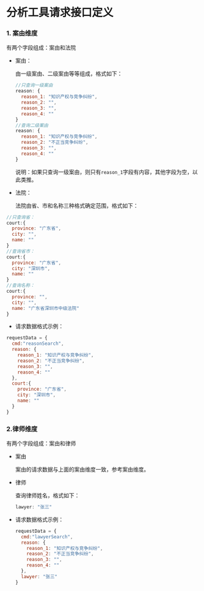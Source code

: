 # 分析工具请求接口定义

### 1. 案由维度

有两个字段组成：案由和法院

* 案由：

  由一级案由、二级案由等等组成，格式如下：

  ```javascript
  //只查询一级案由
  reason: {
    reason_1: "知识产权与竞争纠纷",
    reason_2: "",
    reason_3: "",
    reason_4: ""
  }
  //查询二级案由
  reason: {
    reason_1: "知识产权与竞争纠纷",
    reason_2: "不正当竞争纠纷",
    reason_3: "",
    reason_4: ""
  }
  ```

  说明：如果只查询一级案由，则只有`reason_1`字段有内容，其他字段为空，以此类推。


- 法院：

  法院由省、市和名称三种格式确定范围，格式如下：

```javascript
//只查询省：
court:{
  province: "广东省",
  city: "",
  name: ""
}
//查询省市：
court:{
  province: "广东省",
  city: "深圳市",
  name: ""
}
//查询名称：
court:{
  province: "",
  city: "",
  name: "广东省深圳市中级法院"
}
```

- 请求数据格式示例：

```javascript
requestData = {
  cmd:"reasonSearch",
  reason: {
    reason_1: "知识产权与竞争纠纷",
    reason_2: "不正当竞争纠纷",
    reason_3: "",
    reason_4: ""
  },
  court:{
    province: "广东省",
    city: "深圳市",
    name: ""
  }
}
```

### 2.律师维度

有两个字段组成：案由和律师

- 案由

  案由的请求数据与上面的案由维度一致，参考案由维度。

- 律师

  查询律师姓名，格式如下：

  ```javascript
  lawyer: "张三"
  ```


- 请求数据格式示例：

  ```javascript
  requestData = {
    cmd:"lawyerSearch",
    reason: {
      reason_1: "知识产权与竞争纠纷",
      reason_2: "不正当竞争纠纷",
      reason_3: "",
      reason_4: ""
    },
    lawyer: "张三"
  }
  ```

  ​